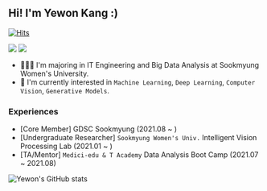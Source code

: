 ## Hi! I'm Yewon Kang :)

[![Hits](https://hits.seeyoufarm.com/api/count/incr/badge.svg?url=https%3A%2F%2Fgithub.com%2Fdolylupec)](https://hits.seeyoufarm.com)

<p>
  <a href="mailto:dolylupec@gmail.com" target="_blank"><img src="https://img.shields.io/badge/dolylupec@gmail.com-EA4335?style=flat-square&logo=Gmail&logoColor=white"/></a>
  <a href="https://www.linkedin.com/in/yewon-kang-012934209/" target="_blank"><img src="https://img.shields.io/badge/YewonKang-0A66C2?style=flat-square&logo=Linkedin&logoColor=white"/></a>
</p>

<p>
  
- 👩🏻‍🎓 I'm majoring in IT Engineering and Big Data Analysis at Sookmyung Women's University.
- 🌱 I'm currently interested in `Machine Learning`, `Deep Learning`, `Computer Vision`, `Generative Models`.
</p>

### Experiences
- [Core Member] GDSC Sookmyung (2021.08 ~ )
- [Undergraduate Researcher] `Sookmyung Women's Univ.` Intelligent Vision Processing Lab (2021.01 ~ )
- [TA/Mentor] `Medici-edu & T Academy` Data Analysis Boot Camp (2021.07 ~ 2021.08)



![Yewon's GitHub stats](https://github-readme-stats.vercel.app/api?username=dolylupec&show_icons=true&theme=material-palenight)
